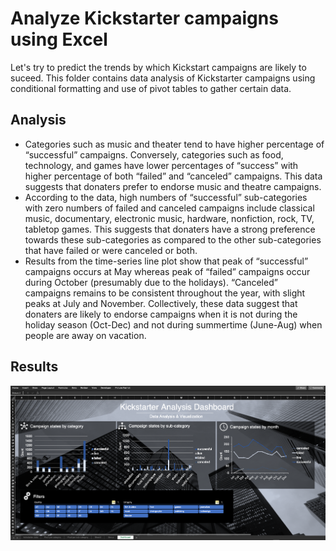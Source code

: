# Analyze Kickstarter campaigns using Excel

Let's try to predict the trends by which Kickstart campaigns are likely to suceed. This folder contains data analysis of Kickstarter campaigns using conditional formatting and use of pivot tables to gather certain data.

## Analysis 
- Categories such as music and theater tend to have higher percentage of “successful” campaigns. Conversely, categories such as food, technology, and games have lower percentages of “success” with higher percentage of both “failed” and “canceled” campaigns. This data suggests that donaters prefer to endorse music and theatre campaigns.
- According to the data, high numbers of “successful” sub-categories with zero numbers of failed and canceled campaigns include classical music, documentary, electronic music, hardware, nonfiction, rock, TV, tabletop games. This suggests that donaters have a strong preference towards these sub-categories as compared to the other sub-categories that have failed or were canceled or both.
- Results from the time-series line plot show that peak of “successful” campaigns occurs at May whereas peak of “failed” campaigns occur during October (presumably due to the holidays). “Canceled” campaigns remains to be consistent throughout the year, with slight peaks at July and November. Collectively, these data suggest that donaters are likely to endorse campaigns when it is not during the holiday season (Oct-Dec) and not during summertime (June-Aug) when people are away on vacation.


## Results

<img src="https://raw.githubusercontent.com/ying-li-python/Data-Analysis/master/KickStarter_analysis/Images/kickstarter_dashboard.png"> 
